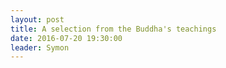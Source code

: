 ```yaml
---
layout: post
title: A selection from the Buddha's teachings
date: 2016-07-20 19:30:00
leader: Symon 
---
```


